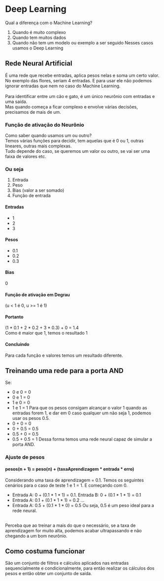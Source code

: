 # Deep Learning
Qual a diferença com o Machine Learning?  
1. Quando é muito complexo
2. Quando tem muitos dados
3. Quando não tem um modelo ou exemplo a ser seguido
Nesses casos usamos o Deep Learning

## Rede Neural Artificial
É uma rede que recebe entradas, aplica pesos nelas e soma um certo valor.  
No exemplo das flores, seriam 4 entradas. E para usar ele não podemos ignorar entradas que nem no caso do Machine Learning.  
<br>
Para identificar entre um cão e gato, é um único neurônio com entradas e uma saída.  
Mas quando começa a ficar complexo e envolve várias decisões, precisamos de mais de um.  
  
### Função de ativação do Neurônio
Como saber quando usamos um ou outro?  
Temos várias funções para decidir, tem aquelas que é 0 ou 1, outras lineares, outras mais complexas.  
Tudo depende do caso, se queremos um valor ou outro, se vai ser uma faixa de valores etc.  

### Ou seja
1. Entrada
2. Peso
3. Bias (valor a ser somado)
4. Função de entrada

#### Entradas
* 1
* 2
* 3

#### Pesos
* 0.1
* 0.2
* 0.3

#### Bias
0

#### Função de ativação em Degrau
(u < 1 é 0, u >= 1 é 1)

#### Portanto
(1 * 0.1 + 2 * 0.2 + 3 * 0.3) + 0 = 1.4  
Como é maior que 1, temos o resultado 1

#### Concluindo
Para cada função e valores temos um resultado diferente.  
  
## Treinando uma rede para a porta AND
Se:
* 0 e 0 = 0
* 0 e 1 = 0
* 1 e 0 = 0
* 1 e 1 = 1
Para que os pesos consigam alcançar o valor 1 quando as entradas forem 1, e dar em 0 caso qualquer um não seja 1, podemos usar os pesos 0.5.  
* 0 + 0 = 0
* 0 + 0.5 = 0.5
* 0.5 + 0 = 0.5
* 0.5 + 0.5 = 1
Dessa forma temos uma rede neural capaz de simular a porta AND.  

### Ajuste de pesos
#### pesos(n + 1) = peso(n) + (taxaAprendizagem * entrada * erro)
Considerando uma taxa de aprendizagem = 0.1. Temos os seguintes cenários para o caso de teste 1 e 1 = 1. E começando com 0.  
* Entrada A: 0 + (0.1 * 1 * 1) = 0.1. Entrada B: 0 + (0.1 * 1 * 1) = 0.1
* Entrada A: 0.1 + (0.1 * 1 * 1) = 0.2 ...
* Entrada A: 0.5 + (0.1 * 1 * 0) = 0.5
Ou seja, 0.5 é um peso ideal para a rede neural.  
<br>
Perceba que ao treinar a mais do que o necessário, se a taxa de aprendizagem for muito alta, podemos acabar ultrapassando e não chegando a um bom neurônio.  

## Como costuma funcionar
São um conjunto de filtros e cálculos aplicados nas entradas sequencialmente e condicionalmente, para então realizar os cálculos dos pesos e então obter um conjunto de saída.


